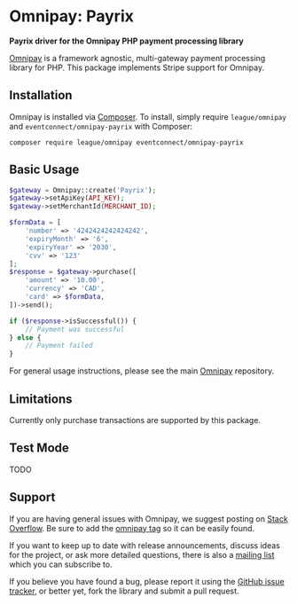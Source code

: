 # Omnipay: Payrix

**Payrix driver for the Omnipay PHP payment processing library**

[Omnipay](https://github.com/thephpleague/omnipay) is a framework agnostic, multi-gateway payment
processing library for PHP. This package implements Stripe support for Omnipay.

## Installation

Omnipay is installed via [Composer](http://getcomposer.org/). To install, simply require `league/omnipay` and `eventconnect/omnipay-payrix` with Composer:

```
composer require league/omnipay eventconnect/omnipay-payrix
```

## Basic Usage
```php
$gateway = Omnipay::create('Payrix');
$gateway->setApiKey(API_KEY);
$gateway->setMerchantId(MERCHANT_ID);

$formData = [
    'number' => '4242424242424242',
    'expiryMonth' => '6',
    'expiryYear' => '2030',
    'cvv' => '123'
];
$response = $gateway->purchase([
    'amount' => '10.00',
    'currency' => 'CAD',
    'card' => $formData,
])->send();

if ($response->isSuccessful()) {
    // Payment was successful
} else {
    // Payment failed
}
```
For general usage instructions, please see the main [Omnipay](https://github.com/thephpleague/omnipay) repository.

## Limitations
Currently only purchase transactions are supported by this package.

## Test Mode
TODO

## Support

If you are having general issues with Omnipay, we suggest posting on
[Stack Overflow](http://stackoverflow.com/). Be sure to add the
[omnipay tag](http://stackoverflow.com/questions/tagged/omnipay) so it can be easily found.

If you want to keep up to date with release announcements, discuss ideas for the project,
or ask more detailed questions, there is also a [mailing list](https://groups.google.com/forum/#!forum/omnipay) which
you can subscribe to.

If you believe you have found a bug, please report it using the [GitHub issue tracker](https://github.com/RoomRoster/omnipay-payrix/issues),
or better yet, fork the library and submit a pull request.
